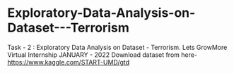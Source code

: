 # Exploratory-Data-Analysis-on-Dataset---Terrorism
Task - 2 : Exploratory Data Analysis on Dataset - Terrorism. Lets GrowMore Virtual Internship JANUARY - 2022
Download dataset from here-
https://www.kaggle.com/START-UMD/gtd

